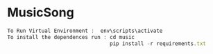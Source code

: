 # MusicSong #
``` javascript 
To Run Virtual Environment :  env\scripts\activate
To install the dependences run : cd music 
                                 pip install -r requirements.txt
```
